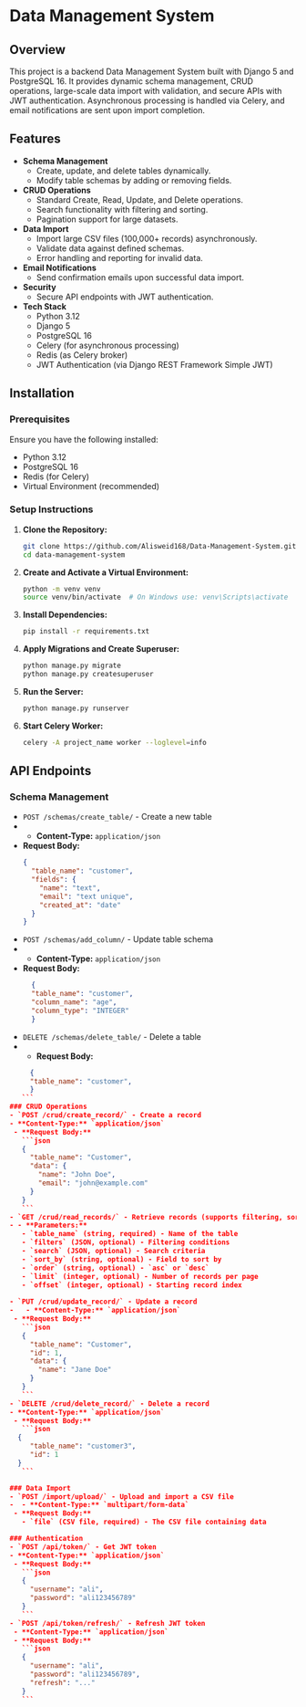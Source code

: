 # Data Management System

## Overview
This project is a backend Data Management System built with Django 5 and PostgreSQL 16. It provides dynamic schema management, CRUD operations, large-scale data import with validation, and secure APIs with JWT authentication. Asynchronous processing is handled via Celery, and email notifications are sent upon import completion.

## Features
- **Schema Management**
  - Create, update, and delete tables dynamically.
  - Modify table schemas by adding or removing fields.
- **CRUD Operations**
  - Standard Create, Read, Update, and Delete operations.
  - Search functionality with filtering and sorting.
  - Pagination support for large datasets.
- **Data Import**
  - Import large CSV files (100,000+ records) asynchronously.
  - Validate data against defined schemas.
  - Error handling and reporting for invalid data.
- **Email Notifications**
  - Send confirmation emails upon successful data import.
- **Security**
  - Secure API endpoints with JWT authentication.
- **Tech Stack**
  - Python 3.12
  - Django 5
  - PostgreSQL 16
  - Celery (for asynchronous processing)
  - Redis (as Celery broker)
  - JWT Authentication (via Django REST Framework Simple JWT)

## Installation

### Prerequisites
Ensure you have the following installed:
- Python 3.12
- PostgreSQL 16
- Redis (for Celery)
- Virtual Environment (recommended)

### Setup Instructions
1. **Clone the Repository:**
   ```sh
   git clone https://github.com/Alisweid168/Data-Management-System.git
   cd data-management-system
   ```
2. **Create and Activate a Virtual Environment:**
   ```sh
   python -m venv venv
   source venv/bin/activate  # On Windows use: venv\Scripts\activate
   ```
3. **Install Dependencies:**
   ```sh
   pip install -r requirements.txt
   ```

4. **Apply Migrations and Create Superuser:**
   ```sh
   python manage.py migrate
   python manage.py createsuperuser
   ```
5. **Run the Server:**
   ```sh
   python manage.py runserver
   ```
6. **Start Celery Worker:**
   ```sh
   celery -A project_name worker --loglevel=info
   ```

## API Endpoints

### Schema Management
- `POST /schemas/create_table/` - Create a new table
-   - **Content-Type:** `application/json`
  - **Request Body:**
    ```json
    {
      "table_name": "customer",
      "fields": {
        "name": "text",
        "email": "text unique",
        "created_at": "date"
      }
    }
    ```
- `POST /schemas/add_column/` - Update table schema
-   - **Content-Type:** `application/json`
  - **Request Body:**
    ```json
      {
      "table_name": "customer",
      "column_name": "age",
      "column_type": "INTEGER"
      }

    ```
- `DELETE /schemas/delete_table/` - Delete a table
- - **Request Body:**
 ```json
      {
      "table_name": "customer",
      }
    ```
### CRUD Operations
- `POST /crud/create_record/` - Create a record
- **Content-Type:** `application/json`
  - **Request Body:**
    ```json
    {
      "table_name": "Customer",
      "data": {
        "name": "John Doe",
        "email": "john@example.com"
      }
    }
    ```
- `GET /crud/read_records/` - Retrieve records (supports filtering, sorting, pagination)
- - **Parameters:**
    - `table_name` (string, required) - Name of the table
    - `filters` (JSON, optional) - Filtering conditions
    - `search` (JSON, optional) - Search criteria
    - `sort_by` (string, optional) - Field to sort by
    - `order` (string, optional) - `asc` or `desc`
    - `limit` (integer, optional) - Number of records per page
    - `offset` (integer, optional) - Starting record index
  
- `PUT /crud/update_record/` - Update a record
-   - **Content-Type:** `application/json`
  - **Request Body:**
    ```json
    {
      "table_name": "Customer",
      "id": 1,
      "data": {
        "name": "Jane Doe"
      }
    }
    ```
- `DELETE /crud/delete_record/` - Delete a record
- **Content-Type:** `application/json`
  - **Request Body:**
    ```json
   {
      "table_name": "customer3",
      "id": 1
   }
    ```

### Data Import
- `POST /import/upload/` - Upload and import a CSV file
-  - **Content-Type:** `multipart/form-data`
  - **Request Body:**
    - `file` (CSV file, required) - The CSV file containing data

### Authentication
- `POST /api/token/` - Get JWT token
- **Content-Type:** `application/json`
  - **Request Body:**
    ```json
    {
      "username": "ali",
      "password": "ali123456789"
    }
    ```
- `POST /api/token/refresh/` - Refresh JWT token
  - **Content-Type:** `application/json`
  - **Request Body:**
    ```json
    {
      "username": "ali",
      "password": "ali123456789",
      "refresh": "..."
    }
    ```
